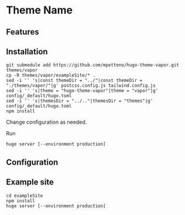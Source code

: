 # Theme Name

## Features

## Installation
```
git submodule add https://github.com/mpetteno/hugo-theme-vapor.git themes/vapor
cp -R themes/vapor/exampleSite/* .
sed -i '' 's|const themeDir = "../"|const themeDir = "./themes/vapor/"|g' postcss.config.js tailwind.config.js
sed -i '' 's|theme = "hugo-theme-vapor"|theme = "vapor"|g' config/_default/hugo.toml
sed -i '' 's|themesDir = "../.."|themesDir = "themes"|g' config/_default/hugo.toml
npm install
```
Change configuration as needed.

Run
```
huge server [--environment production]
```

## Configuration

## Example site
```
cd exampleSite
npm install
huge server [--environment production]
```
